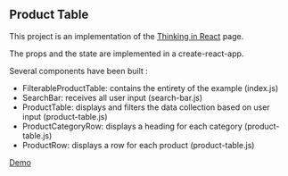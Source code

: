 ## Product Table

This project is an implementation of the [Thinking in React](https://reactjs.org/docs/thinking-in-react.html) page.

The props and the state are implemented in a create-react-app.

Several components have been built : 

- FilterableProductTable: contains the entirety of the example (index.js)
- SearchBar: receives all user input (search-bar.js)
- ProductTable: displays and filters the data collection based on user input (product-table.js)
- ProductCategoryRow: displays a heading for each category (product-table.js)
- ProductRow: displays a row for each product (product-table.js)

[Demo](http://pom421.github.io/CodingChallenges/React/product-table/build/)
